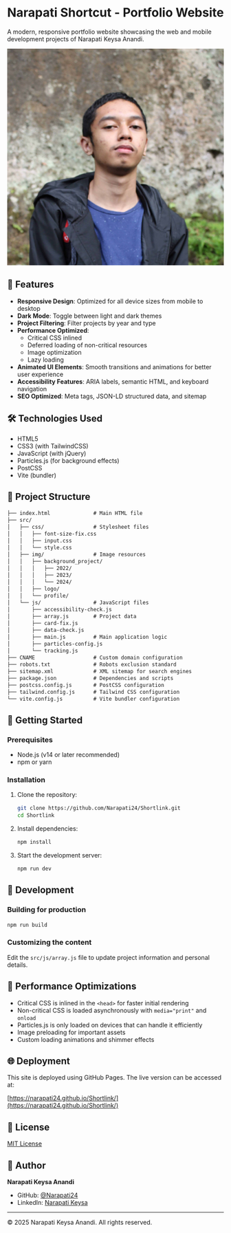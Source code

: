 # Narapati Shortcut - Portfolio Website

A modern, responsive portfolio website showcasing the web and mobile development projects of Narapati Keysa Anandi.

![Portfolio Preview](src/img/profile/profile.JPG)

## 🚀 Features

- **Responsive Design**: Optimized for all device sizes from mobile to desktop
- **Dark Mode**: Toggle between light and dark themes
- **Project Filtering**: Filter projects by year and type
- **Performance Optimized**:
  - Critical CSS inlined
  - Deferred loading of non-critical resources
  - Image optimization
  - Lazy loading
- **Animated UI Elements**: Smooth transitions and animations for better user experience
- **Accessibility Features**: ARIA labels, semantic HTML, and keyboard navigation
- **SEO Optimized**: Meta tags, JSON-LD structured data, and sitemap

## 🛠️ Technologies Used

- HTML5
- CSS3 (with TailwindCSS)
- JavaScript (with jQuery)
- Particles.js (for background effects)
- PostCSS
- Vite (bundler)

## 📁 Project Structure

```
├── index.html              # Main HTML file
├── src/
│   ├── css/                # Stylesheet files
│   │   ├── font-size-fix.css
│   │   ├── input.css
│   │   └── style.css
│   ├── img/                # Image resources
│   │   ├── background_project/
│   │   │   ├── 2022/
│   │   │   ├── 2023/
│   │   │   └── 2024/
│   │   ├── logo/
│   │   └── profile/
│   └── js/                 # JavaScript files
│       ├── accessibility-check.js
│       ├── array.js        # Project data
│       ├── card-fix.js
│       ├── data-check.js
│       ├── main.js         # Main application logic
│       ├── particles-config.js
│       └── tracking.js
├── CNAME                   # Custom domain configuration
├── robots.txt              # Robots exclusion standard
├── sitemap.xml             # XML sitemap for search engines
├── package.json            # Dependencies and scripts
├── postcss.config.js       # PostCSS configuration
├── tailwind.config.js      # Tailwind CSS configuration
└── vite.config.js          # Vite bundler configuration
```

## 🚩 Getting Started

### Prerequisites

- Node.js (v14 or later recommended)
- npm or yarn

### Installation

1. Clone the repository:
   ```bash
   git clone https://github.com/Narapati24/Shortlink.git
   cd Shortlink
   ```

2. Install dependencies:
   ```bash
   npm install
   ```

3. Start the development server:
   ```bash
   npm run dev
   ```

## 🔧 Development

### Building for production

```bash
npm run build
```

### Customizing the content

Edit the `src/js/array.js` file to update project information and personal details.

## 📱 Performance Optimizations

- Critical CSS is inlined in the `<head>` for faster initial rendering
- Non-critical CSS is loaded asynchronously with `media="print"` and `onload`
- Particles.js is only loaded on devices that can handle it efficiently
- Image preloading for important assets
- Custom loading animations and shimmer effects

## 🌐 Deployment

This site is deployed using GitHub Pages. The live version can be accessed at:

[https://narapati24.github.io/Shortlink/](https://narapati24.github.io/Shortlink/)

## 📝 License

[MIT License](LICENSE)

## 👤 Author

**Narapati Keysa Anandi**

- GitHub: [@Narapati24](https://github.com/Narapati24)
- LinkedIn: [Narapati Keysa](https://www.linkedin.com/in/narapati-keysa/)

---

© 2025 Narapati Keysa Anandi. All rights reserved.
